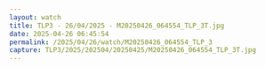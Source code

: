 ```yaml
---
layout: watch
title: TLP3 - 26/04/2025 - M20250426_064554_TLP_3T.jpg
date: 2025-04-26 06:45:54
permalink: /2025/04/26/watch/M20250426_064554_TLP_3
capture: TLP3/2025/202504/20250425/M20250426_064554_TLP_3T.jpg
---
```

